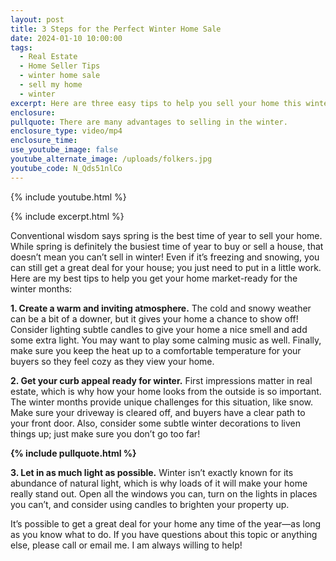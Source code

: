 ```yaml
---
layout: post
title: 3 Steps for the Perfect Winter Home Sale
date: 2024-01-10 10:00:00
tags:
  - Real Estate
  - Home Seller Tips
  - winter home sale
  - sell my home
  - winter
excerpt: Here are three easy tips to help you sell your home this winter.
enclosure:
pullquote: There are many advantages to selling in the winter.
enclosure_type: video/mp4
enclosure_time:
use_youtube_image: false
youtube_alternate_image: /uploads/folkers.jpg
youtube_code: N_Qds51nlCo
---
```

{% include youtube.html %}

{% include excerpt.html %}

Conventional wisdom says spring is the best time of year to sell your home. While spring is definitely the busiest time of year to buy or sell a house, that doesn’t mean you can’t sell in winter! Even if it’s freezing and snowing, you can still get a great deal for your house; you just need to put in a little work. Here are my best tips to help you get your home market-ready for the winter months:

**1\. Create a warm and inviting atmosphere.** The cold and snowy weather can be a bit of a downer, but it gives your home a chance to show off! Consider lighting subtle candles to give your home a nice smell and add some extra light. You may want to play some calming music as well. Finally, make sure you keep the heat up to a comfortable temperature for your buyers so they feel cozy as they view your home.&nbsp;

**2\. Get your curb appeal ready for winter.** First impressions matter in real estate, which is why how your home looks from the outside is so important. The winter months provide unique challenges for this situation, like snow. Make sure your driveway is cleared off, and buyers have a clear path to your front door. Also, consider some subtle winter decorations to liven things up; just make sure you don’t go too far!

**{% include pullquote.html %}**

**3\. Let in as much light as possible.** Winter isn’t exactly known for its abundance of natural light, which is why loads of it will make your home really stand out. Open all the windows you can, turn on the lights in places you can’t, and consider using candles to brighten your property up.&nbsp;

It’s possible to get a great deal for your home any time of the year—as long as you know what to do. If you have questions about this topic or anything else, please call or email me. I am always willing to help!
